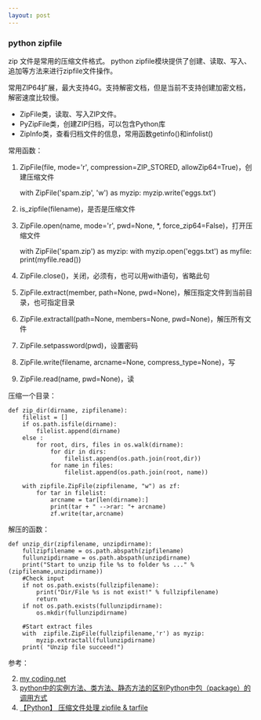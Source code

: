 ```yaml
---
layout: post
---
```


### python zipfile
zip 文件是常用的压缩文件格式。 python zipfile模块提供了创建、读取、写入、追加等方法来进行zipfile文件操作。

常用ZIP64扩展，最大支持4G。支持解密文档，但是当前不支持创建加密文档，解密速度比较慢。

+ ZipFile类，读取、写入ZIP文件。
+ PyZipFile类，创建ZIP归档，可以包含Python库
+ ZipInfo类，查看归档文件的信息，常用函数getinfo()和infolist()

常用函数：

1. ZipFile(file, mode='r', compression=ZIP_STORED, allowZip64=True)，创建压缩文件

	with ZipFile('spam.zip', 'w') as myzip:
    	myzip.write('eggs.txt')

2. is_zipfile(filename)，是否是压缩文件
3. ZipFile.open(name, mode='r', pwd=None, *, force_zip64=False)，打开压缩文件

	with ZipFile('spam.zip') as myzip:
    	with myzip.open('eggs.txt') as myfile:
        	print(myfile.read())

4. ZipFile.close()，关闭，必须有，也可以用with语句，省略此句
5. ZipFile.extract(member, path=None, pwd=None)，解压指定文件到当前目录，也可指定目录
6. ZipFile.extractall(path=None, members=None, pwd=None)，解压所有文件
7. ZipFile.setpassword(pwd)，设置密码
8. ZipFile.write(filename, arcname=None, compress_type=None)，写
9. ZipFile.read(name, pwd=None)，读

压缩一个目录：

    def zip_dir(dirname, zipfilename):
        filelist = []
        if os.path.isfile(dirname):
            filelist.append(dirname)
        else :
            for root, dirs, files in os.walk(dirname):
                for dir in dirs:
                    filelist.append(os.path.join(root,dir))
                for name in files:
                    filelist.append(os.path.join(root, name))

        with zipfile.ZipFile(zipfilename, "w") as zf:
            for tar in filelist:
                arcname = tar[len(dirname):]
                print(tar + " -->rar: "+ arcname)
                zf.write(tar,arcname)

解压的函数：

	def unzip_dir(zipfilename, unzipdirname):
        fullzipfilename = os.path.abspath(zipfilename)
        fullunzipdirname = os.path.abspath(unzipdirname)
        print("Start to unzip file %s to folder %s ..." % (zipfilename,unzipdirname))
        #Check input
        if not os.path.exists(fullzipfilename):
            print("Dir/File %s is not exist!" % fullzipfilename)
            return
        if not os.path.exists(fullunzipdirname):
            os.mkdir(fullunzipdirname)

        #Start extract files
        with  zipfile.ZipFile(fullzipfilename,'r') as myzip:
            myzip.extractall(fullunzipdirname)
        print( "Unzip file succeed!")


参考：

2. [my coding.net](http://zhwa3232.coding.me/baibingqianlan.github.io/)
3. [python中的实例方法、类方法、静态方法的区别Python中包（package）的调用方式](https://www.cnblogs.com/yinzhengjie/p/8587656.html)
4. [【Python】 压缩文件处理 zipfile & tarfile](https://www.cnblogs.com/franknihao/p/6613236.html)
